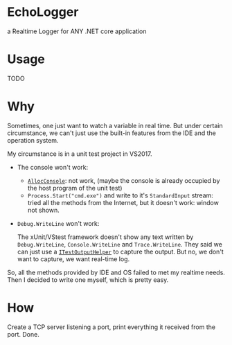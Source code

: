# EchoLogger

a Realtime Logger for ANY .NET core application

# Usage

TODO

# Why

Sometimes, one just want to watch a variable in real time. But under certain circumstance, we can't just use the built-in features from the IDE and the operation system.

My circumstance is in a unit test project in VS2017.

* The console won't work:
  - [`AllocConsole`](https://docs.microsoft.com/en-us/windows/console/allocconsole): not work, (maybe the console is already occupied by the host program of the unit test)  
  - `Process.Start("cmd.exe")` and write to it's `StandardInput` stream: tried all the methods from the Internet, but it doesn't work: window not shown.

* `Debug.WriteLine` won't work:  

  The xUnit/VStest framework doesn't show any text written by `Debug.WriteLine`, `Console.WriteLine` and `Trace.WriteLine`. They said we can just use a [`ITestOutputHelper`](https://xunit.github.io/docs/capturing-output.html) to capture the output. But no, we don't want to capture, we want real-time log.

So, all the methods provided by IDE and OS failed to met my realtime needs. Then I decided to write one myself, which is pretty easy.

# How

Create a TCP server listening a port, print everything it received from the port. Done.
